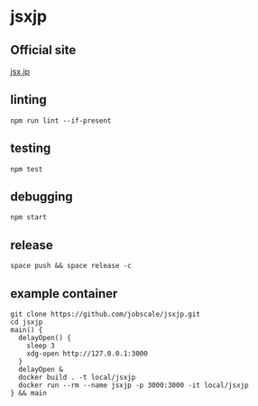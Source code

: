 # jsxjp

## Official site

[jsx.jp](https://jsx.jp)

## linting

```
npm run lint --if-present
```

## testing

```
npm test
```

## debugging

```
npm start
```

## release

```
space push && space release -c
```

## example container
```
git clone https://github.com/jobscale/jsxjp.git
cd jsxjp
main() {
  delayOpen() {
    sleep 3
    xdg-open http://127.0.0.1:3000
  }
  delayOpen &
  docker build . -t local/jsxjp
  docker run --rm --name jsxjp -p 3000:3000 -it local/jsxjp
} && main
```
